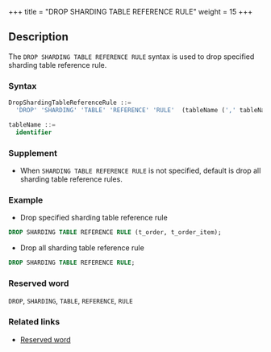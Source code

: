 +++
title = "DROP SHARDING TABLE REFERENCE RULE"
weight = 15
+++

## Description

The `DROP SHARDING TABLE REFERENCE RULE` syntax is used to drop specified sharding table reference rule.

### Syntax

```sql
DropShardingTableReferenceRule ::=
  'DROP' 'SHARDING' 'TABLE' 'REFERENCE' 'RULE'  (tableName (',' tableName)* )?

tableName ::=
  identifier
```

### Supplement

- When `SHARDING TABLE REFERENCE RULE` is not specified, default is drop all sharding table reference rules.

### Example

- Drop specified sharding table reference rule

```sql
DROP SHARDING TABLE REFERENCE RULE (t_order, t_order_item);
```

- Drop all sharding table reference rule

```sql
DROP SHARDING TABLE REFERENCE RULE;
```

### Reserved word

`DROP`, `SHARDING`, `TABLE`, `REFERENCE`, `RULE`

### Related links

- [Reserved word](/en/reference/distsql/syntax/reserved-word/)
